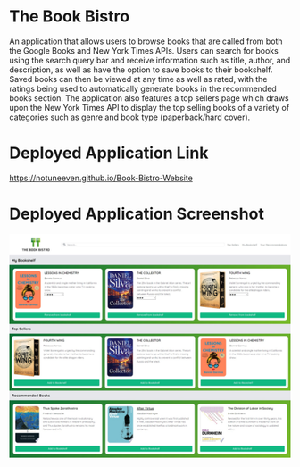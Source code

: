 # The Book Bistro

An application that allows users to browse books that are called from both the Google Books and New York Times APIs. Users can search for books using the search query bar and receive information such as title, author, and description, as well as have the option to save books to their bookshelf. Saved books can then be viewed at any time as well as rated, with the ratings being used to automatically generate books in the recommended books section. The application also features a top sellers page which draws upon the New York Times API to display the top selling books of a variety of categories such as genre and book type (paperback/hard cover).

# Deployed Application Link

https://notuneeven.github.io/Book-Bistro-Website

# Deployed Application Screenshot

![App screenshot](./assets/images/app_screenshot.jpeg)